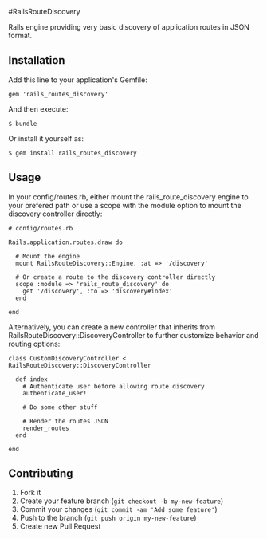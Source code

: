 #RailsRouteDiscovery

Rails engine providing very basic discovery of application routes in JSON format.

## Installation

Add this line to your application's Gemfile:

    gem 'rails_routes_discovery'

And then execute:

    $ bundle

Or install it yourself as:

    $ gem install rails_routes_discovery

## Usage

In your config/routes.rb, either mount the rails_route_discovery engine to your
prefered path or use a scope with the module option to mount the discovery
controller directly:
```
# config/routes.rb

Rails.application.routes.draw do

  # Mount the engine
  mount RailsRouteDiscovery::Engine, :at => '/discovery'

  # Or create a route to the discovery controller directly
  scope :module => 'rails_route_discovery' do
    get '/discovery', :to => 'discovery#index'
  end

end
```

Alternatively, you can create a new controller that inherits from
RailsRouteDiscovery::DiscoveryController to further customize behavior and
routing options:
```
class CustomDiscoveryController < RailsRouteDiscovery::DiscoveryController

  def index
    # Authenticate user before allowing route discovery
    authenticate_user!

    # Do some other stuff

    # Render the routes JSON
    render_routes
  end

end
```

## Contributing

1. Fork it
2. Create your feature branch (`git checkout -b my-new-feature`)
3. Commit your changes (`git commit -am 'Add some feature'`)
4. Push to the branch (`git push origin my-new-feature`)
5. Create new Pull Request
